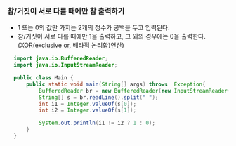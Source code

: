 ### 참/거짓이 서로 다를 때에만 참 출력하기
  - 1 또는 0의 값만 가지는 2개의 정수가 공백을 두고 입력된다.
  - 참/거짓이 서로 다를 때에만 1을 출력하고, 그 외의 경우에는 0을 출력한다. (XOR(exclusive or, 배타적 논리합)연산)
```java
  import java.io.BufferedReader;
  import java.io.InputStreamReader;

  public class Main {
      public static void main(String[] args) throws  Exception{
          BufferedReader br = new BufferedReader(new InputStreamReader(System.in));
          String[] s = br.readLine().split(" ");
          int i1 = Integer.valueOf(s[0]);
          int i2 = Integer.valueOf(s[1]);

          System.out.println(i1 != i2 ? 1 : 0);
      }
  }
```
